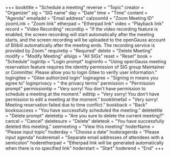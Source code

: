 +++
booktitle = "Schedule a meeting"
reverse = "Topic"
creator = "Organizer"
sig = "SIG name"
day = "Date"
time = "Time"
content = "Agenda"
emailadd = "Email address"
calzoomId = "Zoom Meeting ID"
zoomLink = "Zoom link"
etherpad = "Etherpad link"
video = "Playback link"
record = "Video Recording"
recordtip = "If the video recording feature is enabled, the screen recording will start automatically after the meeting starts, and the screen recording will be uploaded to the openGauss account of Bilibili automatically after the meeting ends. The recording service is provided by Zoom."
requiretip = "Required"
delete = "Delete Meeting"
modify = "Modify Meeting"
allsigs = "All SIGs"
reset = "Reset"
book = "Schedule"
logintip = "Login prompt"
logininfo = "Using openGauss meeting reservation feature requires the identity permission of SIG group Maintainer or Committer. Please allow you to login Gitee to verify user information."
logingitee = "Gitee authorized login"
loginagree = "Signing in means you agree to"
loginprivacy = " the privacy terms"
permission = "Permission prompt"
permissiontip = "Very sorry! You don't have permission to schedule a meeting at the moment."
edittip = "Very sorry! You don't have permission to edit a meeting at the moment."
booktimefail = "Very sorry! Meeting reservation failed due to time conflict."
bookback = "Back"
booksuccess = "You have successfully scheduled the meeting."
deletetitle = "Delete prompt"
deletetip = "Are you sure to delete the current meeting?"
cancel = "Cancel"
deletesure = "Delete"
deleteok = "You have successfully deleted this meeting."
seemeeting = "View this meeting"
hoderName = "Please input topic"
hoderday = "Choose a date"
hoderagenda = "Please input agenda"
hoderemail = "Separate email addresses of attendees with a semicolon"
hoderetherpad = "Etherpad link will be generated automatically when there is no specified link"
hoderstart = "Start"
hoderend = "End"
+++